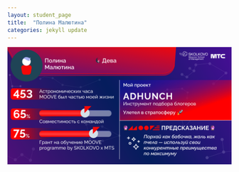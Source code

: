 ```yaml
---
layout: student_page
title:  "Полина Малютина"
categories: jekyll update
---
```

<img class="img-fluid" src="/img/posts/Полина Малютина.png" alt="moove-2">

